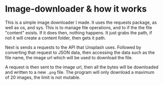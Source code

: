 # Image-downloader & how it works
This is a simple image downloader I made. It uses the requests package, as well as os, and sys. This is to manage file operations, and to if the the file
"content" exists. If it does then, nothing happens. It just grabs the path, if not it will create a content folder, then gets it path.

Next is sends a requests to the API that Unsplash uses. Followed by converting that request to JSON data, then accessing the data such as the file name,
the image url which will be used to download the file.

A request is then sent to the image url, then all the bytes will be downloaded and written to a new `.png` file. The program will only download a maximum
of 20 images, the limit is not mutable.
